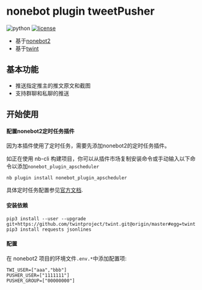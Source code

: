 # nonebot plugin tweetPusher
![python](https://img.shields.io/pypi/pyversions/nonebot-plugin-picsearcher)
[![license](https://img.shields.io/github/license/synodriver/nonebot_plugin_picsearcher.svg)](https://raw.githubusercontent.com/synodriver/nonebot_plugin_picsearcher/main/LICENSE)
- 基于[nonebot2](https://github.com/nonebot/nonebot2)
- 基于[twint](https://github.com/twintproject/twint)
## 基本功能
- 推送指定推主的推文原文和截图
- 支持群聊和私聊的推送
## 开始使用
#### 配置nonebot2定时任务插件
因为本插件使用了定时任务，需要先添加nonebot2的定时任务插件。

如正在使用 nb-cli 构建项目，你可以从插件市场复制安装命令或手动输入以下命令以添加`nonebot_plugin_apscheduler`
```
nb plugin install nonebot_plugin_apscheduler
```
具体定时任务配置参见[官方文档](https://v2.nonebot.dev/docs/advanced/scheduler).
#### 安装依赖
```
pip3 install --user --upgrade git+https://github.com/twintproject/twint.git@origin/master#egg=twint
pip3 install requests jsonlines
```
#### 配置
在 nonebot2 项目的环境文件`.env.*`中添加配置项:
```
TWI_USER=["aaa","bbb"]
PUSHER_USER=["1111111"]
PUSHER_GROUP=["00000000"]
```

